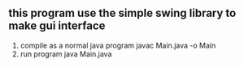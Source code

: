 ##	this program use the simple swing library to make gui interface

1. compile as a normal java program
		javac Main.java -o Main
2.	run program
		java Main.java
